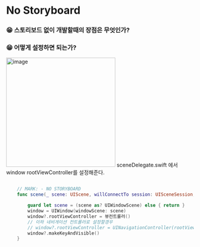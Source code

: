 # No Storyboard

### 😁 스토리보드 없이 개발할때의 장점은 무엇인가?

### 😁 어떻게 설정하면 되는가?
<img width="293" alt="image" src="https://user-images.githubusercontent.com/83233720/222954809-567cfe3b-744d-4be2-ac3f-8b1f378d767a.png">
sceneDelegate.swift 에서 window rootViewController를 설정해준다.

```swift

    // MARK: - NO STORYBOARD
    func scene(_ scene: UIScene, willConnectTo session: UISceneSession, options connectionOptions: UIScene.ConnectionOptions) {

        guard let scene = (scene as? UIWindowScene) else { return }
        window = UIWindow(windowScene: scene)
        window?.rootViewController = 뷰컨트롤러()
        // 이하 네비게이션 컨트롤러로 설정할경우
        // window?.rootViewController = UINavigationController(rootViewController: <#ViewController())#>
        window?.makeKeyAndVisible()
    }
    
```
